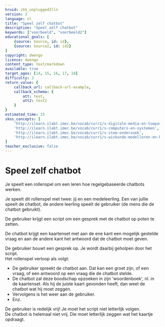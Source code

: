 ```yaml
---
hruid: cb5_unplugged2lln
version: 3
language: nl
title: "Speel zelf chatbot"
description: "Speel zelf chatbot"
keywords: ["voorbeeld", "voorbeeld2"]
educational_goals: [
    {source: Source, id: id}, 
    {source: Source2, id: id2}
]
copyright: dwengo
licence: dwengo
content_type: text/markdown
available: true
target_ages: [14, 15, 16, 17, 18]
difficulty: 3
return_value: {
    callback_url: callback-url-example,
    callback_schema: {
        att: test,
        att2: test2
    }
}
estimated_time: 15
skos_concepts: [
    'http://ilearn.ilabt.imec.be/vocab/curr1/s-digitale-media-en-toepassingen', 
    'http://ilearn.ilabt.imec.be/vocab/curr1/s-computers-en-systemen', 
    'http://ilearn.ilabt.imec.be/vocab/curr1/s-stem-onderzoek', 
    'http://ilearn.ilabt.imec.be/vocab/curr1/s-wiskunde-modelleren-en-heuristiek'
]
teacher_exclusive: false
---
```


# Speel zelf chatbot


Je speelt een rollenspel om een leren hoe regelgebaseerde chatbots werken.

Je speelt dit rollenspel met twee: jij en een medeleerling. Een van jullie speelt de chatbot, de andere leerling speelt de gebruiker (de mens die de chatbot gebruikt).

De gebruiker krijgt een script om een gesprek met de chatbot op poten te zetten. 

De chatbot krijgt een kaartenset met aan de ene kant een mogelijk gestelde vraag en aan de andere kant het antwoord dat de chatbot moet geven. 

De gebruiker bouwt een gesprek op. Je wordt daarbij geholpen door het script.<br> 
Het rollenspel verloop als volgt:<br>
* De gebruiker spreekt de chatbot aan. Dat kan een groet zijn, of een vraag, of een antwoord op een vraag die de chatbot stelde.
* De chatbot zal deze boodschap opzoeken in zijn 'woordenboek', nl. in de kaartenset. Als hij de juiste kaart gevonden heeft, dan weet de chatbot wat hij moet zeggen.
*  Vervolgens is het weer aan de gebruiker.
*  Enz.

De gebruiker is redelijk vrij! Je moet het script niet letterlijk volgen.<br>
De chatbot is helemaal niet vrij. Die moet letterlijk zeggen wat het kaartje opdraagt.

